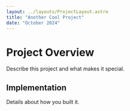 ```yaml
---
layout: ../layouts/ProjectLayout.astro
title: "Another Cool Project"
date: "October 2024"
---
```


# Project Overview

Describe this project and what makes it special.

## Implementation

Details about how you built it.